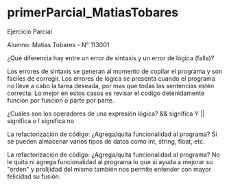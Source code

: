 # primerParcial_MatiasTobares
Ejercicio Parcial

Alumno: Matias Tobares - N° 113001


¿Qué diferencia hay entre un error de sintaxis y un error de lógica (falla)?

Los errores de sintaxis se generan  al momento de copilar el programa y son faciles de corregir.
Los errores de lógica se presenta cuando el programa no lleve a cabo la tarea deseada, por mas que  todas las sentencias 
estén correcta. Lo mejor en estos casos es revisar el codigo detenidamente funcion por funcion o parte por parte.

¿Cuáles son los operadores de una expresión lógica?
&& significa Y
|| significa o
! significa no

La refactorización de código: ¿Agrega/quita funcionalidad al programa?
Si se pueden almacenar varios tipos de datos como int, string, float, etc.

La refactorización de código: ¿Agrega/quita funcionalidad al programa?
No le quita ni agrega funcionalidad al programa lo que si ayuda a mejorar su "orden" y prolijidad del mismo también nos 
permite entender con mayor felicidad su fusión.
